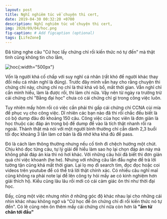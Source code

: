 ```yaml
---
layout: post
title: Nghĩ nghiêm túc về chuyện thi cert,
date: 2019-04-30 00:32:20 +0700
description: Nghĩ nghiêm túc về chuyện thi cert, 
img: 2020/09/04/hoc.png
fig-caption: # Add figcaption (optional)
tags: [LifeZone]
---
```


Đã từng nghe câu "Cứ học lấy chứng chỉ rồi kiến thức nó tự đến" mà thật tình cũng không tin cho lắm,  

![hoc]( {{site.url}}/assets/img/2020/09/04/hoc.png){:width="500px"}

Vốn là người khá cố chấp với suy nghĩ cá nhân (rất khó để người khác thay đổi nếu cá nhân nghĩ là đúng). Trước đây mình vẫn hay cho rằng chuyện thi chứng chỉ này, chứng chỉ nọ chỉ là thứ khá vô bổ, mất thời gian. Vẫn nghĩ chỉ cần mình hiểu, làm là được rồi, thi làm chi nữa. Vậy nên từ ngày ra trường trừ cái chứng chỉ "Bằng đại học" chưa có cái chứng chỉ gì trong công việc luôn.

Tuy nhiên mấy hôm rồi có việc cần phải thi gấp cái chứng chỉ CCNA cùi mía để phục vụ cho công việc. Dĩ nhiên các bạn nào đã thi rồi chắc đều biết là có bộ dump đâu đó khoảng 150 câu. Công việc của học viên là đơn giản là học thuộc các đáp án trong bộ đề dump để vào là tích thật nhanh rồi ra ngoài. Thành thật mà nói với một người bình thường chỉ cần dành 2,3 buổi tối đọc khoảng 3 lần làm cơ bản là đã nhớ kha khá đủ để pass. 

Đó là cách làm thông thường nhưng nếu cố tình đi chệch hướng một chút. Chịu khó đọc từng câu, tự lý giải để hiểu làm sao họ lại chọn đáp án này mà không phải đáp án kia thì nó hơi khác. Với những câu hỏi đã biết thì đơn giản quá chỉ việc khoanh (he he). Nhưng với những câu lần đầu nghe để trả lời tường tận cũng khá mất thời gian. Lại lọ mọ đi search tìm, đọc đọc hoặc coi videos trên youtube để có thể trả lời thật chính xác. Có nhiều câu nghĩ maĩ cũng không ra phải note lại để lên công ty hỏi mấy ae có kinh nghiệm hơn giải thích hộ. Kiểu cũng lâu lâu rồi mới có cái cảm giác ôn thi như thời đại học.

Đấy, cũng một việc nhưng nhìn ở những góc độ khác nhau lại cho những cái nhìn khác nhau không ngờ và "Cứ học để ôn chứng chỉ đi rồi kiến thức nó tự đến". Có lẽ cũng nên ôn thêm mấy cái chứng chỉ nữa còn hơn là **"ấm từ chân tới đầu"**